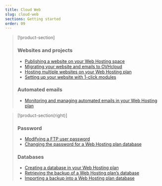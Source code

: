 ```yaml
---
title: Cloud Web
slug: cloud-web
sections: Getting started
order: 09
---
```


> [!product-section]
>
> ### Websites and projects
>
> - [Publishing a website on your Web Hosting space](https://docs.ovh.com/ie/en/hosting/web_hosting_how_to_get_my_website_online/)
> - [Migrating your website and emails to OVHcloud](https://docs.ovh.com/ie/en/hosting/migrating-website-to-ovh/)
> - [Hosting multiple websites on your Web Hosting plan](https://docs.ovh.com/ie/en/hosting/multisites-configuring-multiple-websites/)
> - [Setting up your website with 1-click modules](https://docs.ovh.com/ie/en/hosting/web_hosting_web_hosting_modules/)
>
> ### Automated emails
>
> - [Monitoring and managing automated emails in your Web Hosting plan](https://docs.ovh.com/ie/en/hosting/web_hosting_monitoring_automatic_emails/)
>

> [!product-section(right)]
>
> ### Password
>
> - [Modifying a FTP user password](https://docs.ovh.com/ie/en/hosting/modify-ftp-user-password/)
> - [Changing the password for a Web Hosting plan database](https://docs.ovh.com/ie/en/hosting/change-password-database/)
>
> ### Databases
>
> - [Creating a database in your Web Hosting plan](https://docs.ovh.com/ie/en/hosting/creating-database/)
> - [Retrieving the backup of a Web Hosting plan’s database](https://docs.ovh.com/ie/en/hosting/web_hosting_database_export_guide/)
> - [Importing a backup into a Web Hosting plan database](https://docs.ovh.com/ie/en/hosting/web_hosting_guide_to_importing_a_mysql_database/)
>